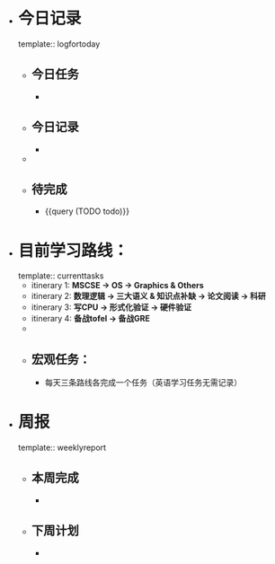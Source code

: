 - # 今日记录
  template:: logfortoday
	- ## 今日任务
		-
	- ##  今日记录
		-
	-
	- ## 待完成
		- {{query (TODO todo)}}
- # 目前学习路线：
  template:: currenttasks
	- itinerary 1: **MSCSE -> OS -> Graphics & Others**
	- itinerary 2: **数理逻辑 -> 三大语义 & 知识点补缺 -> 论文阅读 -> 科研**
	- itinerary 3: **写CPU -> 形式化验证 -> 硬件验证**
	- itinerary 4: **备战tofel -> 备战GRE**
	-
	- ## 宏观任务：
		- 每天三条路线各完成一个任务（英语学习任务无需记录）
- # 周报
  template:: weeklyreport
	- ## 本周完成
		-
	- ## 下周计划
		-